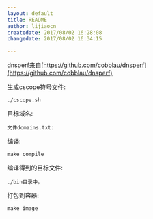 ```yaml
---
layout: default
title: README
author: lijiaocn
createdate: 2017/08/02 16:28:08
changedate: 2017/08/02 16:34:15

---
```


dnsperf来自[https://github.com/cobblau/dnsperf](https://github.com/cobblau/dnsperf)

生成cscope符号文件:

	./cscope.sh

目标域名:

	文件domains.txt: 

编译:

	make compile  

编译得到的目标文件:

	./bin目录中。

打包到容器:

	make image
